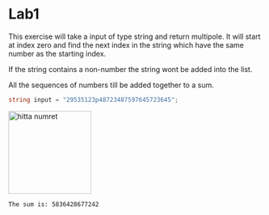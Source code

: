 # Lab1

This exercise will take a input of type string and return multipole. It will start at index zero and find the next index in the string which have the same number as the starting index.

If the string contains a non-number the string wont be added into the list.

All the sequences of numbers till be added together to a sum.

```cs
string input = "29535123p48723487597645723645";
```

<img width="164" alt="hitta numret" src="https://user-images.githubusercontent.com/50596493/188883384-34653117-ef20-4666-8bfd-11663b8b0f45.PNG">

```
The sum is: 5836428677242
```

